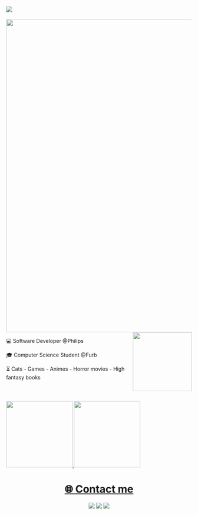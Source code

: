 
<h1>
 <img src="https://readme-typing-svg.herokuapp.com/?size=30&font=Open+Sans&color=F7F7F7&weight=700&width=500&height=50&duration=4000&lines=Hey+There!+👋;" />
</h1>

<img src="https://www.animatedimages.org/data/media/562/animated-line-image-0429.gif" width="850px">
<br>
<img align="right" height="160" margin-top="-50"src="https://media.giphy.com/media/v1.Y2lkPTc5MGI3NjExdndhZzNpNXVudm00NjI1b2pncnAybmdheWszMmlmaWcxazcxbXFidyZlcD12MV9pbnRlcm5hbF9naWZfYnlfaWQmY3Q9cw/ZWWusyMKMewIg26nP4/source.gif">

 💻 Software Developer @Philips<br>
 
 🎓 Computer Science Student @Furb<br>
 
 ⏳ Cats - Games - Animes - Horror movies - High fantasy books<br><br>
<h1></h1>
<div>
   <a href="https://github.com/rafael-dscarvalho">
   <img height="180em" src="https://github-readme-stats.vercel.app/api?username=rafael-dscarvalho&show_icons=true&theme=radical">
   <img height="180em" src="https://github-readme-stats.vercel.app/api/top-langs/?username=rafael-dscarvalho&layout=compact&theme=radical">
</div>

</div>
 </div>
 
 <h1 align='center'>🌐 Contact me</h1>

 <div align='center'>
   <a href ="https://www.instagram.com/"><img src ="https://img.shields.io/badge/Instagram-E4405F?style=for-the-badge&logo=instagram&logoColor=white" target ="_blank"></a>
   <a href ="https://www.linkedin.com/in/rafael-dscarvalho/"><img src ="https://img.shields.io/badge/LinkedIn-0077B5?style=for-the-badge&logo=linkedin&logoColor=white" target ="_blank"></a>
   <a href ="mailto:rafaeldscarvalho@hotmail.com"><img src ="https://img.shields.io/badge/Gmail-D14836?style=for-the-badge&logo=gmail&logoColor=white"></a>
 </div>


